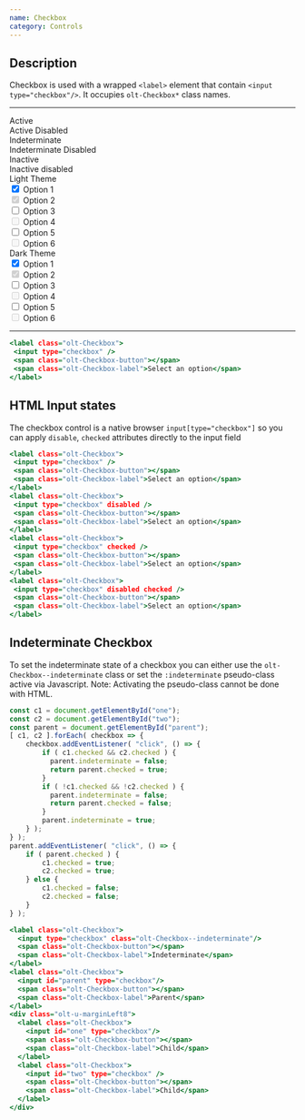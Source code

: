 ```yaml
---
name: Checkbox
category: Controls
---
```


## Description

Checkbox is used with a wrapped `<label>` element that contain
`<input type="checkbox"/>`. It occupies `olt-Checkbox*` class names.

---

  <div class="olt-Grid olt-u-marginTop4 olt-u-marginBottom6">
   <div class="olt-Grid-item olt-Grid-item--3">
     <div class="demo-spacer-small"></div>
     <div>
       <div class="demo-label">
         Active
       </div>
       <div class="demo-label">
         Active Disabled
       </div>
       <div class="demo-label">
         Indeterminate
       </div>
       <div class="demo-label">
         Indeterminate Disabled
       </div>
       <div class="demo-label">
         Inactive
       </div>
       <div class="demo-label">
         Inactive disabled
       </div>
     </div>
   </div>
   <div class="olt-Grid-item olt-Grid-item--7">
     <div class="olt-Grid">
       <div class="olt-Grid-item olt-Grid-item--4">
         <div class="demo-title">Light Theme</div>
         <div class="demo-subtitle-small"></div>
         <div class="olt-Card">
           <div class="olt-Card-content">
             <div class="demo-content">
               <label class="olt-Checkbox">
                 <input type="checkbox" checked />
                 <span class="olt-Checkbox-button"></span>
                 <span class="olt-Checkbox-label">Option 1</span>
               </label>
             </div>
             <div class="demo-content">
               <label class="olt-Checkbox">
                 <input type="checkbox" checked disabled />
                 <span class="olt-Checkbox-button"></span>
                 <span class="olt-Checkbox-label">Option 2</span>
               </label>
             </div>
             <div class="demo-content">
               <label class="olt-Checkbox">
                 <input type="checkbox" class="olt-Checkbox--indeterminate" />
                 <span class="olt-Checkbox-button"></span>
                 <span class="olt-Checkbox-label">Option 3</span>
               </label>
             </div>
             <div class="demo-content">
               <label class="olt-Checkbox">
                 <input type="checkbox" class="olt-Checkbox--indeterminate" disabled />
                 <span class="olt-Checkbox-button"></span>
                 <span class="olt-Checkbox-label">Option 4</span>
               </label>
             </div>
             <div class="demo-content">
               <label class="olt-Checkbox">
                 <input type="checkbox"/>
                 <span class="olt-Checkbox-button"></span>
                 <span class="olt-Checkbox-label">Option 5</span>
               </label>
             </div>
             <div class="demo-content">
               <label class="olt-Checkbox">
                 <input type="checkbox" disabled />
                 <span class="olt-Checkbox-button"></span>
                 <span class="olt-Checkbox-label">Option 6</span>
               </label>
             </div>
           </div>
         </div>
       </div>
       <div class="olt-Grid-item olt-Grid-item--4">
         <div class="demo-title">Dark Theme</div>
         <div class="demo-subtitle-small"></div>
         <div class="olt-Card olt-Card--dark olt-Theme-dark">
           <div class="olt-Card-content">
             <div class="demo-content">
               <label class="olt-Checkbox">
                 <input type="checkbox" checked />
                 <span class="olt-Checkbox-button"></span>
                 <span class="olt-Checkbox-label">Option 1</span>
               </label>
             </div>
             <div class="demo-content">
               <label class="olt-Checkbox">
                 <input type="checkbox" checked disabled />
                 <span class="olt-Checkbox-button"></span>
                 <span class="olt-Checkbox-label">Option 2</span>
               </label>
             </div>
             <div class="demo-content">
               <label class="olt-Checkbox">
                 <input type="checkbox" class="olt-Checkbox--indeterminate" />
                 <span class="olt-Checkbox-button"></span>
                 <span class="olt-Checkbox-label">Option 3</span>
               </label>
             </div>
             <div class="demo-content">
               <label class="olt-Checkbox">
                 <input type="checkbox" class="olt-Checkbox--indeterminate" disabled />
                 <span class="olt-Checkbox-button"></span>
                 <span class="olt-Checkbox-label">Option 4</span>
               </label>
             </div>
             <div class="demo-content">
               <label class="olt-Checkbox">
                 <input type="checkbox"/>
                 <span class="olt-Checkbox-button"></span>
                 <span class="olt-Checkbox-label">Option 5</span>
               </label>
             </div>
             <div class="demo-content">
               <label class="olt-Checkbox">
                 <input type="checkbox" disabled />
                 <span class="olt-Checkbox-button"></span>
                 <span class="olt-Checkbox-label">Option 6</span>
               </label>
             </div>
           </div>
         </div>
       </div>
     </div>
   </div>
 </div>

---

```example.html
<label class="olt-Checkbox">
 <input type="checkbox" />
 <span class="olt-Checkbox-button"></span>
 <span class="olt-Checkbox-label">Select an option</span>
</label>
```

## HTML Input states

The checkbox control is a native browser `input[type="checkbox"]` so you can
apply `disable`, `checked` attributes directly to the input field

```states.html
<label class="olt-Checkbox">
 <input type="checkbox" />
 <span class="olt-Checkbox-button"></span>
 <span class="olt-Checkbox-label">Select an option</span>
</label>
<label class="olt-Checkbox">
 <input type="checkbox" disabled />
 <span class="olt-Checkbox-button"></span>
 <span class="olt-Checkbox-label">Select an option</span>
</label>
<label class="olt-Checkbox">
 <input type="checkbox" checked />
 <span class="olt-Checkbox-button"></span>
 <span class="olt-Checkbox-label">Select an option</span>
</label>
<label class="olt-Checkbox">
 <input type="checkbox" disabled checked />
 <span class="olt-Checkbox-button"></span>
 <span class="olt-Checkbox-label">Select an option</span>
</label>
```

## Indeterminate Checkbox

To set the indeterminate state of a checkbox you can either use the `olt-Checkbox--indeterminate` class or set the `:indeterminate` pseudo-class active via Javascript. Note: Activating the pseudo-class cannot be done with HTML.

```indeterminate.js
const c1 = document.getElementById("one");
const c2 = document.getElementById("two");
const parent = document.getElementById("parent");
[ c1, c2 ].forEach( checkbox => {
    checkbox.addEventListener( "click", () => {
        if ( c1.checked && c2.checked ) {
          parent.indeterminate = false;
          return parent.checked = true;
        }
        if ( !c1.checked && !c2.checked ) {
          parent.indeterminate = false;
          return parent.checked = false;
        }
        parent.indeterminate = true;
    } );
} );
parent.addEventListener( "click", () => {
    if ( parent.checked ) {
        c1.checked = true;
        c2.checked = true;
    } else {
        c1.checked = false;
        c2.checked = false;
    }
} );
```

```indeterminate.html
<label class="olt-Checkbox">
  <input type="checkbox" class="olt-Checkbox--indeterminate"/>
  <span class="olt-Checkbox-button"></span>
  <span class="olt-Checkbox-label">Indeterminate</span>
</label>
<label class="olt-Checkbox">
  <input id="parent" type="checkbox"/>
  <span class="olt-Checkbox-button"></span>
  <span class="olt-Checkbox-label">Parent</span>
</label>
<div class="olt-u-marginLeft8">
  <label class="olt-Checkbox">
    <input id="one" type="checkbox"/>
    <span class="olt-Checkbox-button"></span>
    <span class="olt-Checkbox-label">Child</span>
  </label>
  <label class="olt-Checkbox">
    <input id="two" type="checkbox" />
    <span class="olt-Checkbox-button"></span>
    <span class="olt-Checkbox-label">Child</span>
  </label>
</div>
```
